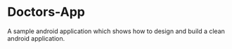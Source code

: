 # Doctors-App
A sample android application which shows how to design and build a clean android application.
